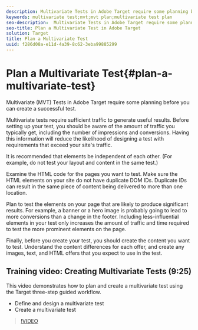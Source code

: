 ```yaml
---
description: Multivariate Tests in Adobe Target require some planning before you can create a successful test.
keywords: multivariate test;mvt;mvt plan;multivariate test plan
seo-description:  Multivariate Tests in Adobe Target require some planning before you can create a successful test.
seo-title: Plan a Multivariate Test in Adobe Target
solution: Target
title: Plan a Multivariate Test
uuid: f286d08a-e11d-4a39-8c62-3eba99885299
---
```


# Plan a Multivariate Test{#plan-a-multivariate-test}

 Multivariate (MVT) Tests in Adobe Target require some planning before you can create a successful test.

Multivariate tests require sufficient traffic to generate useful results. Before setting up your test, you should be aware of the amount of traffic you typically get, including the number of impressions and conversions. Having this information will reduce the likelihood of designing a test with requirements that exceed your site's traffic.

It is recommended that elements be independent of each other. (For example, do not test your layout and content in the same test.)

Examine the HTML code for the pages you want to test. Make sure the HTML elements on your site do not have duplicate DOM IDs. Duplicate IDs can result in the same piece of content being delivered to more than one location.

Plan to test the elements on your page that are likely to produce significant results. For example, a banner or a hero image is probably going to lead to more conversions than a change in the footer. Including less-influential elements in your test only increases the amount of traffic and time required to test the more prominent elements on the page.

Finally, before you create your test, you should create the content you want to test. Understand the content differences for each offer, and create any images, text, and HTML offers that you expect to use in the test. 

## Training video: Creating Multivariate Tests (9:25)

This video demonstrates how to plan and create a multivariate test using the Target three-step guided workflow.

* Define and design a multivariate test 
* Create a multivariate test

>[!VIDEO](https://video.tv.adobe.com/v/17395)